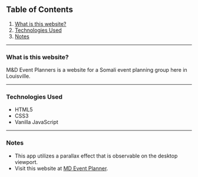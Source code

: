 
## Table of Contents

1. [What is this website?](#id-section1)
2. [Technologies Used](#id-section2)
3. [Notes](#id-section3)

<hr>

<div  id='id-section1'/>

### What is this website?

M&D Event Planners is a website for a Somali event planning group here in Louisville.

<hr>

<div id='id-section2' />

### Technologies Used

* HTML5
* CSS3
* Vanilla JavaScript

<hr>

<div id='id-section3' />

### Notes

* This app utilizes a parallax effect that is observable on the desktop viewport.
* Visit this website at [MD Event Planner](http://www.mdeventplanner.com/).